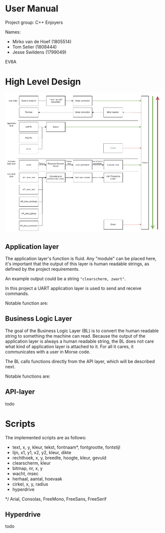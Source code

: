 # User Manual
Project group: C++ Enjoyers

Names:
- Mirko van de Hoef (1805514)
- Tom Selier (1808444)
- Jesse Swildens (1799049)

EV6A

# High Level Design
![image](doxygen\img\HighLevelDesign.png)

## Application layer
The application layer's function is fluid. Any "module" can be placed here, it's important that the output of this layer is human readable strings, as defined by the project requirements.

An example output could be a string `"clearscherm, zwart"`.

In this project a UART application layer is used to send and receive commands.

Notable function are:


## Business Logic Layer
The goal of the Business Logic Layer (BL) is to convert the human readable string to something the machine can read. Because the output of the application layer is always a human readable string, the BL does not care what kind of application layer is attached to it. For all it cares, it communicates with a user in Morse code. 

The BL calls functions directly from the API layer, which will be described next.

Notable functions are:


## API-layer
todo

# Scripts
The implemented scripts are as follows:
- text, x, y, kleur, tekst, fontnaam\*, fontgrootte, fontstijl
- lijn, x1, y1, x2, y2, kleur, dikte
- rechthoek, x, y, breedte, hoogte, kleur, gevuld
- clearscherm, kleur
- bitmap, nr, x, y
- wacht, msec
- herhaal, aantal, hoevaak
- cirkel, x, y, radius
- hyperdrive

*/ Arial, Consolas, FreeMono, FreeSans, FreeSerif

## Hyperdrive
todo